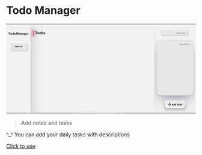 # Todo Manager

![ScreenShotTaskManager](image/ScreenShotTaskManager.PNG)

> Add notes and tasks

^_^ You can add your daily tasks with descriptions

[Click to use](https://khodewmj.github.io/TodoList)